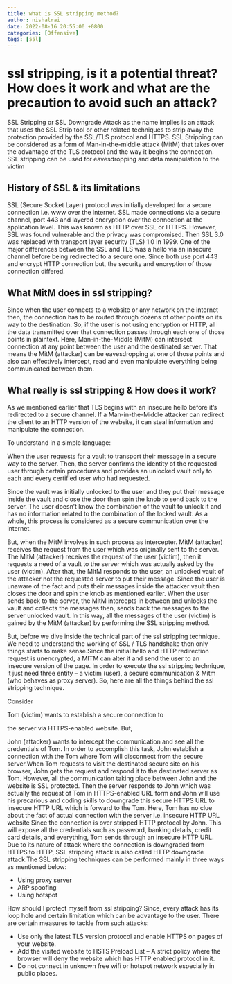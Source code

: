 ```yaml
---
title: what is SSL stripping method?
author: nishalrai
date: 2022-08-16 20:55:00 +0800
categories: [Offensive]
tags: [ssl]
---
```


# ssl stripping, is it a potential threat? How does it work and what are the precaution to avoid such an attack?
SSL Stripping or SSL Downgrade Attack as the name implies is an attack that uses the SSL Strip tool or other related techniques to strip away the protection provided by the SSL/TLS protocol and HTTPS. SSL Stripping can be considered as a form of Man-in-the-middle attack (MitM) that takes over the advantage of the TLS protocol and the way it begins the connection. SSL stripping can be used for eavesdropping and data manipulation to the victim

## History of SSL & its limitations
SSL (Secure Socket Layer) protocol was initially developed for a secure connection i.e. www over the internet. SSL made connections via a secure channel, port 443 and layered encryption over the connection at the application level. This was known as HTTP over SSL or HTTPS.
However, SSL was found vulnerable and the privacy was compromised. Then SSL 3.0 was replaced with transport layer security (TLS) 1.0 in 1999. One of the major differences between the SSL and TLS was a hello via an insecure channel before being redirected to a secure one. Since both use port 443 and encrypt HTTP connection but, the security and encryption of those connection differed.

## What MitM does in ssl stripping?

Since when the user connects to a website or any network on the internet then, the connection has to be routed through dozens of other points on its way to the destination. So, if the user is not using encryption or HTTP, all the data transmitted over that connection passes through each one of those points in plaintext.
Here, Man-in-the-Middle (MitM) can intersect connection at any point between the user and the destinated server. That means the MitM (attacker) can be eavesdropping at one of those points and also can effectively intercept, read and even manipulate everything being communicated between them.

## What really is ssl stripping & How does it work?
As we mentioned earlier that TLS begins with an insecure hello before it’s redirected to a secure channel. If a Man-in-the-Middle attacker can redirect the client to an HTTP version of the website, it can steal information and manipulate the connection.

To understand in a simple language:

When the user requests for a vault to transport their message in a secure way to the server. Then, the server confirms the identity of the requested user through certain procedures and provides an unlocked vault only to each and every certified user who had requested.

Since the vault was initially unlocked to the user and they put their message inside the vault and close the door then spin the knob to send back to the server. The user doesn’t know the combination of the vault to unlock it and has no information related to the combination of the locked vault. As a whole, this process is considered as a secure communication over the internet.

But, when the MitM involves in such process as intercepter. MitM (attacker) receives the request from the user which was originally sent to the server. The MitM (attacker) receives the request of the user (victim), then it requests a need of a vault to the server which was actually asked by the user (victim). After that, the MitM responds to the user, an unlocked vault of the attacker not the requested server to put their message. Since the user is unaware of the fact and puts their messages inside the attacker vault then closes the door and spin the knob as mentioned earlier. When the user sends back to the server, the MitM intercepts in between and unlocks the vault and collects the messages then, sends back the messages to the server unlocked vault. In this way, all the messages of the user (victim) is gained by the MitM (attacker) by performing the SSL stripping method.

But, before we dive inside the technical part of the ssl stripping technique. We need to understand the working of SSL / TLS handshake then only things starts to make sense.Since the initial hello and HTTP redirection request is unencrypted, a MITM can alter it and send the user to an insecure version of the page. In order to execute the ssl stripping technique, it just need three entity – a victim (user), a secure communication & Mitm (who behaves as proxy server).
So, here are all the things behind the ssl stripping technique.

Consider 

Tom (victim) wants to establish a secure connection to 

the server via HTTPS-enabled website. But, 

John (attacker) wants to intercept the communication and see all the credentials of Tom. In order to accomplish this task, John establish a connection with the Tom where Tom will disconnect from the secure server.When Tom requests to visit the destinated secure site on his browser, John gets the request and respond it to the destinated server as Tom. However, all the communication taking place between John and the website is SSL protected.
Then the server responds to John which was actually the request of Tom in HTTPS-enabled URL form and John will use his precarious and coding skills to downgrade this secure HTTPS URL to insecure HTTP URL which is forward to the Tom. Here, Tom has no clue about the fact of actual connection with the server i.e. insecure HTTP URL website
Since the connection is over stripped HTTP protocol by John. This will expose all the credentials such as password, banking details, credit card details, and everything, Tom sends through an insecure HTTP URL. Due to its nature of attack where the connection is downgraded from HTTPS to HTTP, SSL stripping attack is also called HTTP downgrade attack.The SSL stripping techniques can be performed mainly in three ways as mentioned below:

- Using proxy server
- ARP spoofing
- Using hotspot

How should I protect myself from ssl stripping?
Since, every attack has its loop hole and certain limitation which can be advantage to the user. There are certain measures to tackle from such attacks:

- Use only the latest TLS version protocol and enable HTTPS on pages of your website.
- Add the visited website to HSTS Preload List – A strict policy where the browser will deny the website which has HTTP enabled protocol in it.
- Do not connect in unknown free wifi or hotspot network especially in public places. 